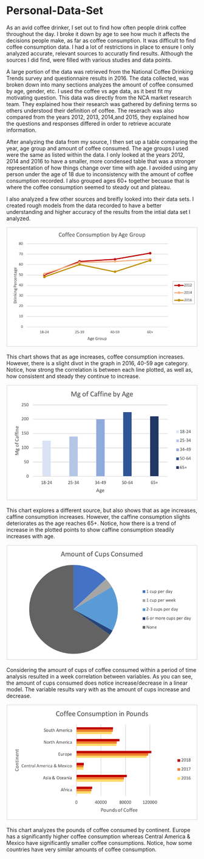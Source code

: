 # Personal-Data-Set

As an avid coffee drinker, I set out to find how often people drink coffee throughout the day. I broke it down by age to see how much it affects the decisions people make, as far as coffee consumption. It was difficult to find coffee consumption data. I had a lot of restrictions in place to ensure I only analyzed accurate, relevant sources to accuratly find results. Although the sources I did find, were filled with various studies and data points.

A large portion of the data was retrieved from the National Coffee Drinking Trends survey and questionnaire results in 2016. The data collected, was broken down into many sections analyzes the amount of coffee consumed by age, gender, etc. I used the coffee vs age data, as it best fit my motivating question. This data was directly from the NCA market research team. They explained how their research was gathered by defining terms so others understood their definition of coffee. The reserach was also compared from the years 2012, 2013, 2014,and 2015, they explained how the questions and responses differed in order to retrieve accurate information. 

After analyzing the data from my source, I then set up a table comparing the year, age group and amount of coffee consumed. The age groups I used were the same as listed within the data. I only looked at the years 2012, 2014 and 2016 to have a smaller, more condensed table that was a stronger representation of how things change over time with age. I avoided using any person under the age of 18 due to inconsistency with the amount of coffee consumption recorded. I also grouped ages 60+ together becuase that is where the coffee consumption seemed to steady out and plateau. 

I also analyzed a few other sources and breifly looked into their data sets. I created rough models from the data recorded to have a better understanding and higher accuracy of the results from the intial data set I analyzed. 

![Chart](https://raw.githubusercontent.com/tessplymale/Personal-Data-Set/master/DataSetChart.png)

This chart shows that as age increases, coffee consumption increases. However, there is a slight divot in the graph in 2016, 40-59 age category.
Notice, how strong the correlation is between each line plotted, as well as, how consistent and steady they continue to increase.

![Chart](https://raw.githubusercontent.com/tessplymale/Personal-Data-Set/master/CoffeeChart2.png)

This chart explores a different source, but also shows that as age increases, caffine consumption increases. However, the caffine consumption slights deteriorates as the age reaches 65+.
Notice, how there is a trend of increase in the plotted points to show caffine consumption steadily increases with age.

![Chart](https://raw.githubusercontent.com/tessplymale/Personal-Data-Set/master/CoffeeChart4.png)

Considering the amount of cups of coffee consumed within a period of time analysis resulted in a week correlation between variables.
As you can see, the amount of cups consumed does notice increase/decrease in a linear model. The variable results vary with as the amount of cups increase and decrease.

![Chart](https://raw.githubusercontent.com/tessplymale/Personal-Data-Set/master/DataChart3b.png)

This chart analyzes the pounds of coffee consumed by continent. Europe has a significantly higher coffee consumption whereas Central America & Mexico have significantly smaller coffee consumptions.
Notice, how some countries have very similar amounts of coffee consumption.
